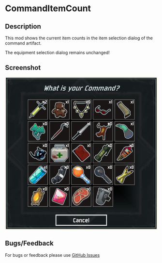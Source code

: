 # CommandItemCount

## Description

This mod shows the current item counts in the item selection dialog of the command artifact.

The equipment selection dialog remains unchanged!

## Screenshot

![screenshot](https://raw.githubusercontent.com/Vl4dimyr/CommandItemCount/master/sc_white.png)

## Bugs/Feedback

For bugs or feedback please use [GitHub Issues](https://github.com/Vl4dimyr/CommandItemCount/issues)
